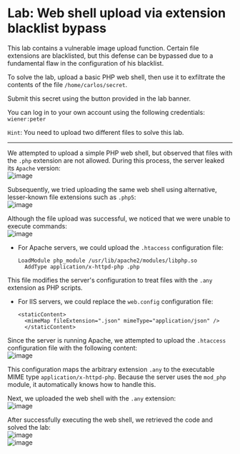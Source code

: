 # Lab: Web shell upload via extension blacklist bypass

This lab contains a vulnerable image upload function.
Certain file extensions are blacklisted, but this defense can be bypassed due to a fundamental flaw in the configuration of his blacklist.

To solve the lab, upload a basic PHP web shell, then use it to exfiltrate the contents of the file `/home/carlos/secret`.

Submit this secret using the button provided in the lab banner.

You can log in to your own account using the following credentials: `wiener:peter`

`Hint`: You need to upload two different files to solve this lab. 

---

We attempted to upload a simple PHP web shell, but observed that files with the `.php` extension are not allowed. During this process, the server leaked its `Apache` version:  
![image](https://github.com/user-attachments/assets/24658572-1585-4896-9cc8-0edcacc88c78)

Subsequently, we tried uploading the same web shell using alternative, lesser-known file extensions such as `.php5`:  
![image](https://github.com/user-attachments/assets/a8f709b0-529a-4cb9-8986-cda21d92b2bb)

Although the file upload was successful, we noticed that we were unable to execute commands:  
![image](https://github.com/user-attachments/assets/5b5ea732-dcc5-4eb7-8c04-f988b8946594)


- For Apache servers, we could upload the `.htaccess` configuration file:
  ```text
  LoadModule php_module /usr/lib/apache2/modules/libphp.so
    AddType application/x-httpd-php .php
  ```
 This file modifies the server's configuration to treat files with the `.any` extension as PHP scripts.
- For IIS servers, we could replace the `web.config` configuration file:
  ```text
  <staticContent>
    <mimeMap fileExtension=".json" mimeType="application/json" />
    </staticContent>
  ```

Since the server is running Apache, we attempted to upload the `.htaccess` configuration file with the following content:  
![image](https://github.com/user-attachments/assets/3e57a89e-acc8-451c-adf7-42dd59fa8480)

This configuration maps the arbitrary extension `.any` to the executable MIME type `application/x-httpd-php`. Because the server uses the `mod_php` module, it automatically knows how to handle this.

Next, we uploaded the web shell with the `.any` extension:  
![image](https://github.com/user-attachments/assets/e955caf2-2d91-4b22-b81e-cc23fc6994f6)

After successfully executing the web shell, we retrieved the code and solved the lab:  
![image](https://github.com/user-attachments/assets/c6eef6e7-d1f4-4f47-bd59-d65088790733)  
![image](https://github.com/user-attachments/assets/2ec5c20b-8fe6-4e1f-937f-2ca9f18ce4e5)






